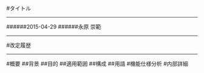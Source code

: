 #タイトル

***
######2015-04-29
######永原 崇範
***
#改定履歴

***
#概要
##背景
##目的
##適用範囲
##構成
##用語
#機能仕様分析
#内部詳細


